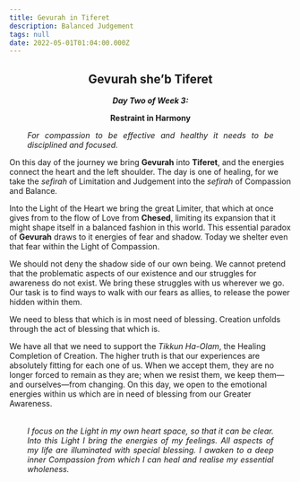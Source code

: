 ```yaml
---
title: Gevurah in Tiferet
description: Balanced Judgement
tags: null
date: 2022-05-01T01:04:00.000Z
---
```


<div style="font-weight: bold; text-align:center">
<h2>Gevurah she’b Tiferet</h2>
<i>Day Two of Week 3:</i> 
<p>Restraint in Harmony</p>

</div>
<div style="text-align: justify; margin-left: 2rem; margin-right: 2rem; font-style:italic">
<p>

For compassion to be effective and healthy it needs to be disciplined and focused.

</p>
</div>

On this day of the journey we bring **Gevurah** into **Tiferet**, and the energies connect the heart and the left shoulder. The day is one of healing, for we take the _sefirah_ of Limitation and Judgement into the _sefirah_ of Compassion and Balance.

Into the Light of the Heart we bring the great Limiter, that which at once gives from to the flow of Love from **Chesed**, limiting its expansion that it might shape itself in a balanced fashion in this world. This essential paradox of **Gevurah** draws to it energies of fear and shadow. Today we shelter even that fear within the Light of Compassion.

We should not deny the shadow side of our own being. We cannot pretend that the problematic aspects of our existence and our struggles for awareness do not exist. We bring these struggles with us wherever we go. Our task is to find ways to walk with our fears as allies, to release the power hidden within them.

We need to bless that which is in most need of blessing. Creation unfolds through the act of blessing that which is.

We have all that we need to support the _Tikkun Ha-Olam_, the Healing Completion of Creation. The higher truth is that our experiences are absolutely fitting for each one of us. When we accept them, they are no longer forced to remain as they are; when we resist them, we keep them&mdash;and ourselves&mdash;from changing. On this day, we open to the emotional energies within us which are in need of blessing from our Greater Awareness.

<div style="font-style: italic; margin: 2rem; text-align: justify">

I focus on the Light in my own heart space, so that it can be clear. Into this Light I bring the energies of my feelings. All aspects of my life are illuminated with special blessing. I awaken to a deep inner Compassion from which I can heal and realise my essential wholeness.

</div>
